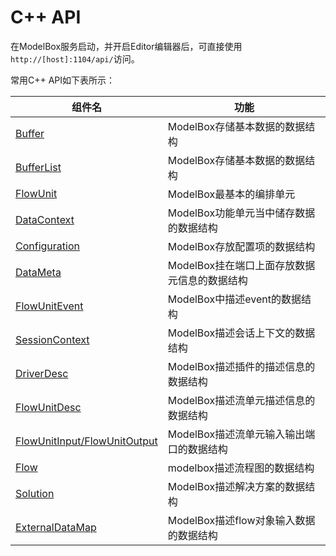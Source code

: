 # C++ API

在ModelBox服务启动，并开启Editor编辑器后，可直接使用`http://[host]:1104/api/`访问。

常用C++ API如下表所示：

|组件名|功能|
|-|-|
|[Buffer](c++/modelbox_buffer.md)| ModelBox存储基本数据的数据结构|
|[BufferList](c++/modelbox_bufferlist.md)| ModelBox存储基本数据的数据结构|
|[FlowUnit](c++/modelbox_flowunit.md)| ModelBox最基本的编排单元|
|[DataContext](c++/modelbox_datacontext.md)| ModelBox功能单元当中储存数据的数据结构|
|[Configuration](c++/modelbox_configuration.md)| ModelBox存放配置项的数据结构|
|[DataMeta](c++/modelbox_datameta.md)| ModelBox挂在端口上面存放数据元信息的数据结构|
|[FlowUnitEvent](c++/modelbox_flowunitevent.md)| ModelBox中描述event的数据结构|
|[SessionContext](c++/modelbox_sessioncontext.md)| ModelBox描述会话上下文的数据结构|
|[DriverDesc](c++/modelbox_driverdesc.md) | ModelBox描述插件的描述信息的数据结构|
|[FlowUnitDesc](c++/modelbox_flowunitdesc.md) | ModelBox描述流单元描述信息的数据结构|
|[FlowUnitInput/FlowUnitOutput](c++/modelbox_flowunitport.md) | ModelBox描述流单元输入输出端口的数据结构|
|[Flow](c++/modelbox_flow.md)| modelbox描述流程图的数据结构|
|[Solution](c++/modelbox_solution.md)| ModelBox描述解决方案的数据结构|
|[ExternalDataMap](c++/modelbox_externaldatamap)| ModelBox描述flow对象输入数据的数据结构|
